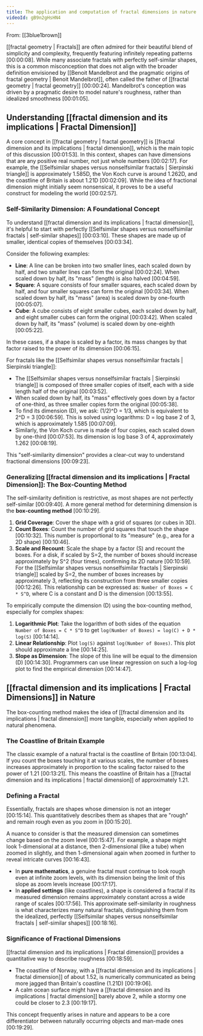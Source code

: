 ```yaml
---
title: The application and computation of fractal dimensions in nature
videoId: gB9n2gHsHN4
---
```


From: [[3blue1brown]] <br/> 

[[fractal geometry | Fractals]] are often admired for their beautiful blend of simplicity and complexity, frequently featuring infinitely repeating patterns <a class="yt-timestamp" data-t="00:00:08">[00:00:08]</a>. While many associate fractals with perfectly self-similar shapes, this is a common misconception that does not align with the broader definition envisioned by [[Benoit Mandelbrot and the pragmatic origins of fractal geometry | Benoit Mandelbrot]], often called the father of [[fractal geometry | fractal geometry]] <a class="yt-timestamp" data-t="00:00:24">[00:00:24]</a>. Mandelbrot's conception was driven by a pragmatic desire to model nature's roughness, rather than idealized smoothness <a class="yt-timestamp" data-t="00:01:05">[00:01:05]</a>.

## Understanding [[fractal dimension and its implications | Fractal Dimension]]

A core concept in [[fractal geometry | fractal geometry]] is [[fractal dimension and its implications | fractal dimension]], which is the main topic of this discussion <a class="yt-timestamp" data-t="00:01:53">[00:01:53]</a>. In this context, shapes can have dimensions that are any positive real number, not just whole numbers <a class="yt-timestamp" data-t="00:02:17">[00:02:17]</a>. For example, the [[Selfsimilar shapes versus nonselfsimilar fractals | Sierpinski triangle]] is approximately 1.585D, the Von Koch curve is around 1.262D, and the coastline of Britain is about 1.21D <a class="yt-timestamp" data-t="00:02:09">[00:02:09]</a>. While the idea of fractional dimension might initially seem nonsensical, it proves to be a useful construct for modeling the world <a class="yt-timestamp" data-t="00:02:57">[00:02:57]</a>.

### Self-Similarity Dimension: A Foundational Concept

To understand [[fractal dimension and its implications | fractal dimension]], it's helpful to start with perfectly [[Selfsimilar shapes versus nonselfsimilar fractals | self-similar shapes]] <a class="yt-timestamp" data-t="00:03:10">[00:03:10]</a>. These shapes are made up of smaller, identical copies of themselves <a class="yt-timestamp" data-t="00:03:34">[00:03:34]</a>.

Consider the following examples:
*   **Line**: A line can be broken into two smaller lines, each scaled down by half, and two smaller lines can form the original <a class="yt-timestamp" data-t="00:02:24">[00:02:24]</a>. When scaled down by half, its "mass" (length) is also halved <a class="yt-timestamp" data-t="00:04:59">[00:04:59]</a>.
*   **Square**: A square consists of four smaller squares, each scaled down by half, and four smaller squares can form the original <a class="yt-timestamp" data-t="00:03:34">[00:03:34]</a>. When scaled down by half, its "mass" (area) is scaled down by one-fourth <a class="yt-timestamp" data-t="00:05:07">[00:05:07]</a>.
*   **Cube**: A cube consists of eight smaller cubes, each scaled down by half, and eight smaller cubes can form the original <a class="yt-timestamp" data-t="00:03:42">[00:03:42]</a>. When scaled down by half, its "mass" (volume) is scaled down by one-eighth <a class="yt-timestamp" data-t="00:05:22">[00:05:22]</a>.

In these cases, if a shape is scaled by a factor, its mass changes by that factor raised to the power of its dimension <a class="yt-timestamp" data-t="00:06:15">[00:06:15]</a>.

For fractals like the [[Selfsimilar shapes versus nonselfsimilar fractals | Sierpinski triangle]]:
*   The [[Selfsimilar shapes versus nonselfsimilar fractals | Sierpinski triangle]] is composed of three smaller copies of itself, each with a side length half of the original <a class="yt-timestamp" data-t="00:03:52">[00:03:52]</a>.
*   When scaled down by half, its "mass" effectively goes down by a factor of one-third, as three smaller copies form the original <a class="yt-timestamp" data-t="00:05:38">[00:05:38]</a>.
*   To find its dimension (D), we ask: (1/2)^D = 1/3, which is equivalent to 2^D = 3 <a class="yt-timestamp" data-t="00:06:59">[00:06:59]</a>. This is solved using logarithms: D = log base 2 of 3, which is approximately 1.585 <a class="yt-timestamp" data-t="00:07:09">[00:07:09]</a>.
*   Similarly, the Von Koch curve is made of four copies, each scaled down by one-third <a class="yt-timestamp" data-t="00:07:53">[00:07:53]</a>. Its dimension is log base 3 of 4, approximately 1.262 <a class="yt-timestamp" data-t="00:08:19">[00:08:19]</a>.

This "self-similarity dimension" provides a clear-cut way to understand fractional dimensions <a class="yt-timestamp" data-t="00:09:23">[00:09:23]</a>.

### Generalizing [[fractal dimension and its implications | Fractal Dimension]]: The Box-Counting Method

The self-similarity definition is restrictive, as most shapes are not perfectly self-similar <a class="yt-timestamp" data-t="00:09:40">[00:09:40]</a>. A more general method for determining dimension is the **box-counting method** <a class="yt-timestamp" data-t="00:10:29">[00:10:29]</a>.

1.  **Grid Coverage**: Cover the shape with a grid of squares (or cubes in 3D).
2.  **Count Boxes**: Count the number of grid squares that touch the shape <a class="yt-timestamp" data-t="00:10:32">[00:10:32]</a>. This number is proportional to its "measure" (e.g., area for a 2D shape) <a class="yt-timestamp" data-t="00:10:46">[00:10:46]</a>.
3.  **Scale and Recount**: Scale the shape by a factor (S) and recount the boxes. For a disk, if scaled by S=2, the number of boxes should increase approximately by S^2 (four times), confirming its 2D nature <a class="yt-timestamp" data-t="00:10:59">[00:10:59]</a>. For the [[Selfsimilar shapes versus nonselfsimilar fractals | Sierpinski triangle]] scaled by S=2, the number of boxes increases by approximately 3, reflecting its construction from three smaller copies <a class="yt-timestamp" data-t="00:12:26">[00:12:26]</a>. This relationship can be expressed as: `Number of Boxes = C * S^D`, where C is a constant and D is the dimension <a class="yt-timestamp" data-t="00:13:55">[00:13:55]</a>.

To empirically compute the dimension (D) using the box-counting method, especially for complex shapes:
1.  **Logarithmic Plot**: Take the logarithm of both sides of the equation `Number of Boxes = C * S^D` to get `log(Number of Boxes) = log(C) + D * log(S)` <a class="yt-timestamp" data-t="00:14:14">[00:14:14]</a>.
2.  **Linear Relationship**: Plot `log(S)` against `log(Number of Boxes)`. This plot should approximate a line <a class="yt-timestamp" data-t="00:14:25">[00:14:25]</a>.
3.  **Slope as Dimension**: The slope of this line will be equal to the dimension (D) <a class="yt-timestamp" data-t="00:14:30">[00:14:30]</a>. Programmers can use linear regression on such a log-log plot to find the empirical dimension <a class="yt-timestamp" data-t="00:14:47">[00:14:47]</a>.

## [[fractal dimension and its implications | Fractal Dimensions]] in Nature

The box-counting method makes the idea of [[fractal dimension and its implications | fractal dimension]] more tangible, especially when applied to natural phenomena.

### The Coastline of Britain Example

The classic example of a natural fractal is the coastline of Britain <a class="yt-timestamp" data-t="00:13:04">[00:13:04]</a>. If you count the boxes touching it at various scales, the number of boxes increases approximately in proportion to the scaling factor raised to the power of 1.21 <a class="yt-timestamp" data-t="00:13:21">[00:13:21]</a>. This means the coastline of Britain has a [[fractal dimension and its implications | fractal dimension]] of approximately 1.21.

### Defining a Fractal

Essentially, fractals are shapes whose dimension is not an integer <a class="yt-timestamp" data-t="00:15:14">[00:15:14]</a>. This quantitatively describes them as shapes that are "rough" and remain rough even as you zoom in <a class="yt-timestamp" data-t="00:15:20">[00:15:20]</a>.

A nuance to consider is that the measured dimension can sometimes change based on the zoom level <a class="yt-timestamp" data-t="00:15:47">[00:15:47]</a>. For example, a shape might look 1-dimensional at a distance, then 2-dimensional (like a tube) when zoomed in slightly, and then 1-dimensional again when zoomed in further to reveal intricate curves <a class="yt-timestamp" data-t="00:16:43">[00:16:43]</a>.

*   In **pure mathematics**, a genuine fractal must continue to look rough even at infinite zoom levels, with its dimension being the limit of this slope as zoom levels increase <a class="yt-timestamp" data-t="00:17:17">[00:17:17]</a>.
*   In **applied settings** (like coastlines), a shape is considered a fractal if its measured dimension remains approximately constant across a wide range of scales <a class="yt-timestamp" data-t="00:17:56">[00:17:56]</a>. This approximate self-similarity in roughness is what characterizes many natural fractals, distinguishing them from the idealized, perfectly [[Selfsimilar shapes versus nonselfsimilar fractals | self-similar shapes]] <a class="yt-timestamp" data-t="00:18:16">[00:18:16]</a>.

### Significance of Fractional Dimensions

[[fractal dimension and its implications | Fractal dimension]] provides a quantitative way to describe roughness <a class="yt-timestamp" data-t="00:18:59">[00:18:59]</a>.
*   The coastline of Norway, with a [[fractal dimension and its implications | fractal dimension]] of about 1.52, is numerically communicated as being more jagged than Britain's coastline (1.21D) <a class="yt-timestamp" data-t="00:19:06">[00:19:06]</a>.
*   A calm ocean surface might have a [[fractal dimension and its implications | fractal dimension]] barely above 2, while a stormy one could be closer to 2.3 <a class="yt-timestamp" data-t="00:19:17">[00:19:17]</a>.

This concept frequently arises in nature and appears to be a core differentiator between naturally occurring objects and man-made ones <a class="yt-timestamp" data-t="00:19:29">[00:19:29]</a>.